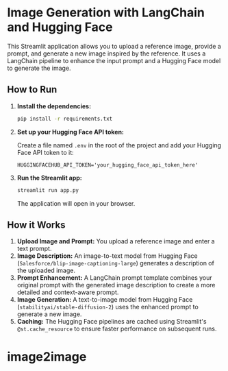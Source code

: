 # Image Generation with LangChain and Hugging Face

This Streamlit application allows you to upload a reference image, provide a prompt, and generate a new image inspired by the reference. It uses a LangChain pipeline to enhance the input prompt and a Hugging Face model to generate the image.

## How to Run

1.  **Install the dependencies:**

    ```bash
    pip install -r requirements.txt
    ```

2.  **Set up your Hugging Face API token:**

    Create a file named `.env` in the root of the project and add your Hugging Face API token to it:

    ```
    HUGGINGFACEHUB_API_TOKEN='your_hugging_face_api_token_here'
    ```

3.  **Run the Streamlit app:**

    ```bash
    streamlit run app.py
    ```

    The application will open in your browser.

## How it Works

1.  **Upload Image and Prompt:** You upload a reference image and enter a text prompt.
2.  **Image Description:** An image-to-text model from Hugging Face (`Salesforce/blip-image-captioning-large`) generates a description of the uploaded image.
3.  **Prompt Enhancement:** A LangChain prompt template combines your original prompt with the generated image description to create a more detailed and context-aware prompt.
4.  **Image Generation:** A text-to-image model from Hugging Face (`stabilityai/stable-diffusion-2`) uses the enhanced prompt to generate a new image.
5.  **Caching:** The Hugging Face pipelines are cached using Streamlit's `@st.cache_resource` to ensure faster performance on subsequent runs.
# image2image
